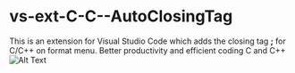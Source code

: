 # vs-ext-C-C--AutoClosingTag

This is an extension for Visual Studio Code which adds the closing tag **;** for C/C++ on format menu.
Better productivity and efficient coding C and C++
![Alt Text](https://drive.google.com/file/d/1dbpyhtxdV8S8iX60F2g8PAdoJtv9iE3J/view?usp=share_link)
